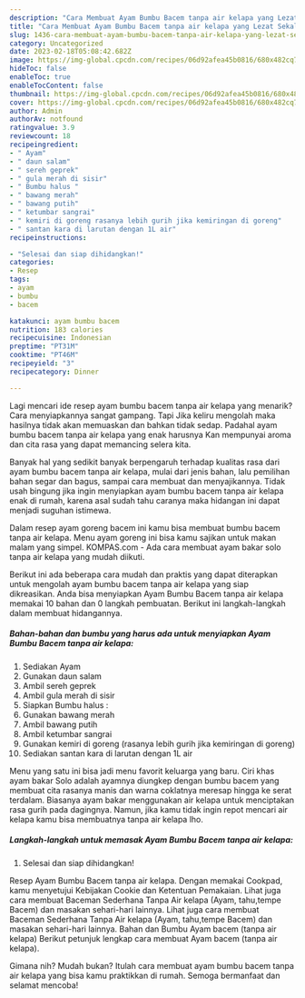 ```yaml
---
description: "Cara Membuat Ayam Bumbu Bacem tanpa air kelapa yang Lezat Sekali}"
title: "Cara Membuat Ayam Bumbu Bacem tanpa air kelapa yang Lezat Sekali}"
slug: 1436-cara-membuat-ayam-bumbu-bacem-tanpa-air-kelapa-yang-lezat-sekali
category: Uncategorized
date: 2023-02-18T05:08:42.682Z
image: https://img-global.cpcdn.com/recipes/06d92afea45b0816/680x482cq70/ayam-bumbu-bacem-tanpa-air-kelapa-foto-resep-utama.jpg
hideToc: false
enableToc: true
enableTocContent: false
thumbnail: https://img-global.cpcdn.com/recipes/06d92afea45b0816/680x482cq70/ayam-bumbu-bacem-tanpa-air-kelapa-foto-resep-utama.jpg
cover: https://img-global.cpcdn.com/recipes/06d92afea45b0816/680x482cq70/ayam-bumbu-bacem-tanpa-air-kelapa-foto-resep-utama.jpg
author: Admin
authorAv: notfound
ratingvalue: 3.9
reviewcount: 18
recipeingredient:
- " Ayam"
- " daun salam"
- " sereh geprek"
- " gula merah di sisir"
- " Bumbu halus "
- " bawang merah"
- " bawang putih"
- " ketumbar sangrai"
- " kemiri di goreng rasanya lebih gurih jika kemiringan di goreng"
- " santan kara di larutan dengan 1L air"
recipeinstructions:

- "Selesai dan siap dihidangkan!"
categories:
- Resep
tags:
- ayam
- bumbu
- bacem

katakunci: ayam bumbu bacem 
nutrition: 183 calories
recipecuisine: Indonesian
preptime: "PT31M"
cooktime: "PT46M"
recipeyield: "3"
recipecategory: Dinner

---
```



Lagi mencari ide resep ayam bumbu bacem tanpa air kelapa yang menarik? Cara menyiapkannya sangat gampang. Tapi Jika keliru mengolah maka hasilnya tidak akan memuaskan dan bahkan tidak sedap. Padahal ayam bumbu bacem tanpa air kelapa yang enak harusnya Kan mempunyai aroma dan cita rasa yang dapat memancing selera kita.


Banyak hal yang sedikit banyak berpengaruh terhadap kualitas rasa dari ayam bumbu bacem tanpa air kelapa, mulai dari jenis bahan, lalu pemilihan bahan segar dan bagus, sampai cara membuat dan menyajikannya. Tidak usah bingung jika ingin menyiapkan ayam bumbu bacem tanpa air kelapa enak di rumah, karena asal sudah tahu caranya maka hidangan ini dapat menjadi suguhan istimewa.

Dalam resep ayam goreng bacem ini kamu bisa membuat bumbu bacem tanpa air kelapa. Menu ayam goreng ini bisa kamu sajikan untuk makan malam yang simpel. KOMPAS.com - Ada cara membuat ayam bakar solo tanpa air kelapa yang mudah diikuti.


Berikut ini ada beberapa cara mudah dan praktis yang dapat diterapkan untuk mengolah ayam bumbu bacem tanpa air kelapa yang siap dikreasikan. Anda bisa menyiapkan Ayam Bumbu Bacem tanpa air kelapa memakai 10 bahan dan 0 langkah pembuatan. Berikut ini langkah-langkah dalam membuat hidangannya.

<!--inarticleads1-->

##### Bahan-bahan dan bumbu yang harus ada untuk menyiapkan Ayam Bumbu Bacem tanpa air kelapa:

1. Sediakan  Ayam
1. Gunakan  daun salam
1. Ambil  sereh geprek
1. Ambil  gula merah di sisir
1. Siapkan  Bumbu halus :
1. Gunakan  bawang merah
1. Ambil  bawang putih
1. Ambil  ketumbar sangrai
1. Gunakan  kemiri di goreng (rasanya lebih gurih jika kemiringan di goreng)
1. Sediakan  santan kara di larutan dengan 1L air


Menu yang satu ini bisa jadi menu favorit keluarga yang baru. Ciri khas ayam bakar Solo adalah ayamnya diungkep dengan bumbu bacem yang membuat cita rasanya manis dan warna coklatnya meresap hingga ke serat terdalam. Biasanya ayam bakar menggunakan air kelapa untuk menciptakan rasa gurih pada dagingnya. Namun, jika kamu tidak ingin repot mencari air kelapa kamu bisa membuatnya tanpa air kelapa lho. 

<!--inarticleads2-->

##### Langkah-langkah untuk memasak Ayam Bumbu Bacem tanpa air kelapa:


1. Selesai dan siap dihidangkan!

Resep Ayam Bumbu Bacem tanpa air kelapa. Dengan memakai Cookpad, kamu menyetujui Kebijakan Cookie dan Ketentuan Pemakaian. Lihat juga cara membuat Baceman Sederhana Tanpa Air kelapa (Ayam, tahu,tempe Bacem) dan masakan sehari-hari lainnya. Lihat juga cara membuat Baceman Sederhana Tanpa Air kelapa (Ayam, tahu,tempe Bacem) dan masakan sehari-hari lainnya. Bahan dan Bumbu Ayam bacem (tanpa air kelapa) Berikut petunjuk lengkap cara membuat Ayam bacem (tanpa air kelapa). 

Gimana nih? Mudah bukan? Itulah cara membuat ayam bumbu bacem tanpa air kelapa yang bisa kamu praktikkan di rumah. Semoga bermanfaat dan selamat mencoba!
